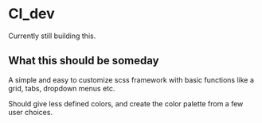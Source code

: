 # CI_dev

Currently still building this.

## What this should be someday
A simple and easy to customize scss framework with basic functions like a grid, tabs, dropdown menus etc.

Should give less defined colors, and create the color palette from a few user choices.
